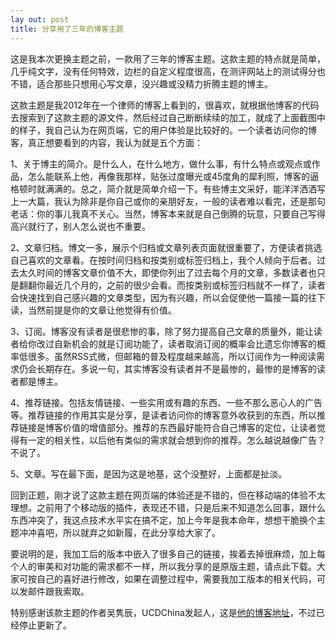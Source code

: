 ```yaml
---
lay out: post
title: 分享用了三年的博客主题
---
```


这是我本次更换主题之前，一款用了三年的博客主题。这款主题的特点就是简单，几乎纯文字，没有任何特效，边栏的自定义程度很高，在测评网站上的测试得分也不错，适合那些只想用心写文章，没兴趣或没精力折腾主题的博主。

这款主题是我2012年在一个律师的博客上看到的，很喜欢，就根据他博客的代码去搜索到了这款主题的源文件，然后经过自己断断续续的加工，就成了上面截图中的样子，我自己认为在网页端，它的用户体验是比较好的。一个读者访问你的博客，真正想要看到的内容，我认为就是五个方面：

1、关于博主的简介。是什么人，在什么地方，做什么事，有什么特点或观点或作品，怎么能联系上他，再像我那样，贴张过度曝光或45度角的犀利照，博客的逼格顿时就满满的。总之，简介就是简单介绍一下。有些博主文采好，能洋洋洒洒写上一大篇，我认为除非是你自己或你的亲朋好友，一般的读者难以看完，还是那句老话：你的事儿我真不关心。当然，博客本来就是自己倒腾的玩意，只要自己写得高兴就行了，别人怎么说也不重要。

2、文章归档。博文一多，展示个归档或文章列表页面就很重要了，方便读者挑选自己喜欢的文章看。在按时间归档和按类别或标签归档上，我个人倾向于后者。过去太久时间的博客文章价值不大，即使你列出了过去每个月的文章，多数读者也只是翻翻你最近几个月的，之前的很少会看。而按类别或标签归档就不一样了，读者会快速找到自己感兴趣的文章类型，因为有兴趣，所以会促使他一篇接一篇的往下读，当然前提是你的文章让他觉得有价值。

3、订阅。博客没有读者是很悲惨的事，除了努力提高自己文章的质量外，能让读者给你改过自新机会的就是订阅功能了，读者取消订阅的概率会比遗忘你博客的概率低很多。虽然RSS式微，但邮箱的普及程度越来越高，所以订阅作为一种阅读需求仍会长期存在。多说一句，其实博客没有读者并不是最惨的，最惨的是博客的读者都是博主。

4、推荐链接。包括友情链接、一些实用或有趣的东西、一些不那么恶心人的广告等。推荐链接的作用其实是分享，是读者访问你的博客意外收获到的东西，所以推荐链接是博客价值的增值部分。推荐的东西最好能符合自己博客的定位，让读者觉得有一定的相关性，以后他有类似的需求就会想到你的推荐。怎么越说越像广告？不说了。

5、文章。写在最下面，是因为这是地基，这个没整好，上面都是扯淡。

回到正题，刚才说了这款主题在网页端的体验还是不错的，但在移动端的体验不太理想。之前用了个移动版的插件，表现还不错，只是后来不知道怎么回事，跟什么东西冲突了，我这点技术水平实在搞不定，加上今年是我本命年，想想干脆换个主题冲冲喜吧，所以就弃之如新履，在此分享给大家了。

要说明的是，我加工后的版本中嵌入了很多自己的链接，挨着去掉很麻烦，加上每个人的审美和对功能的需求都不一样，所以我分享的是原版主题，请点此下载。大家可按自己的喜好进行修改，如果在调整过程中，需要我加工版本的相关代码，可以发邮件跟我索取。

特别感谢该款主题的作者吴隽辰，UCDChina发起人，这是[他的博客地址](http://www.junchenwu.com/)，不过已经停止更新了。
